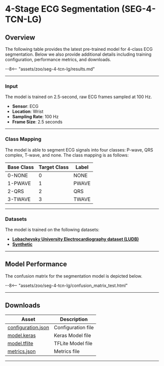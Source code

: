 # 4-Stage ECG Segmentation (SEG-4-TCN-LG)

## <span class="sk-h2-span">Overview</span>

The following table provides the latest pre-trained model for 4-class ECG segmentation. Below we also provide additional details including training configuration, performance metrics, and downloads.

--8<-- "assets/zoo/seg-4-tcn-lg/results.md"

---

### <span class="sk-h2-span">Input</span>

The model is trained on 2.5-second, raw ECG frames sampled at 100 Hz.

- **Sensor**: ECG
- **Location**: Wrist
- **Sampling Rate**: 100 Hz
- **Frame Size**: 2.5 seconds

---

### <span class="sk-h2-span">Class Mapping</span>

The model is able to segment ECG signals into four classes: P-wave, QRS complex, T-wave, and none. The class mapping is as follows:

| Base Class       | Target Class | Label        |
| ---------------- | ------------ | ------------ |
| 0-NONE           | 0            | NONE         |
| 1-PWAVE          | 1            | PWAVE        |
| 2-QRS            | 2            | QRS          |
| 3-TWAVE          | 3            | TWAVE        |

---

### <span class="sk-h2-span">Datasets</span>

The model is trained on the following datasets:

- **[Lobachevsky University Electrocardiography dataset (LUDB)](../datasets/ludb.md)**
- **[Synthetic](../datasets/synthetic.md)**

---

## <span class="sk-h2-span">Model Performance</span>

The confusion matrix for the segmentation model is depicted below.

<div class="sk-plotly-graph-div">
--8<-- "assets/zoo/seg-4-tcn-lg/confusion_matrix_test.html"
</div>

---

## <span class="sk-h2-span">Downloads</span>

| Asset                                                                | Description                   |
| -------------------------------------------------------------------- | ----------------------------- |
| [configuration.json](https://ambiqai-model-zoo.s3.us-west-2.amazonaws.com/heartkit/segmentation/seg-4-tcn-lg/latest/configuration.json)   | Configuration file            |
| [model.keras](https://ambiqai-model-zoo.s3.us-west-2.amazonaws.com/heartkit/segmentation/seg-4-tcn-lg/latest/model.keras)            | Keras Model file              |
| [model.tflite](https://ambiqai-model-zoo.s3.us-west-2.amazonaws.com/heartkit/segmentation/seg-4-tcn-lg/latest/model.tflite)       | TFLite Model file             |
| [metrics.json](https://ambiqai-model-zoo.s3.us-west-2.amazonaws.com/heartkit/segmentation/seg-4-tcn-lg/latest/metrics.json)       | Metrics file                  |

---
